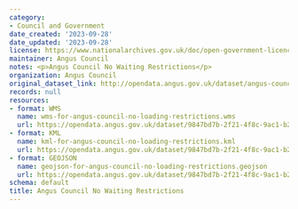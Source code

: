 ```yaml
---
category:
- Council and Government
date_created: '2023-09-28'
date_updated: '2023-09-28'
license: https://www.nationalarchives.gov.uk/doc/open-government-licence/version/3/
maintainer: Angus Council
notes: <p>Angus Council No Waiting Restrictions</p>
organization: Angus Council
original_dataset_link: http://opendata.angus.gov.uk/dataset/angus-council-no-waiting-restrictions
records: null
resources:
- format: WMS
  name: wms-for-angus-council-no-loading-restrictions.wms
  url: https://opendata.angus.gov.uk/dataset/9847bd7b-2f21-4f8c-9ac1-b26078687893/resource/ba5b44ca-7cde-434e-83e0-67b5c7892d80/download/wms-for-angus-council-no-loading-restrictions.wms
- format: KML
  name: kml-for-angus-council-no-loading-restrictions.kml
  url: https://opendata.angus.gov.uk/dataset/9847bd7b-2f21-4f8c-9ac1-b26078687893/resource/e02c0c66-b695-4eb9-859f-a6c371831fbd/download/kml-for-angus-council-no-loading-restrictions.kml
- format: GEOJSON
  name: geojson-for-angus-council-no-loading-restrictions.geojson
  url: https://opendata.angus.gov.uk/dataset/9847bd7b-2f21-4f8c-9ac1-b26078687893/resource/ef1191b9-8cc1-4027-ada8-b54981789082/download/geojson-for-angus-council-no-loading-restrictions.geojson
schema: default
title: Angus Council No Waiting Restrictions
---
```

